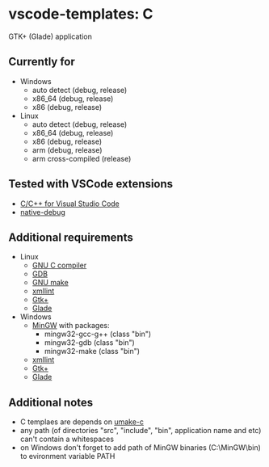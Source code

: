 # vscode-templates: C

GTK+ (Glade) application

## Currently for
* Windows
  * auto detect (debug, release)
  * x86_64 (debug, release)
  * x86 (debug, release)
* Linux
  * auto detect (debug, release)
  * x86_64 (debug, release)
  * x86 (debug, release)
  * arm (debug, release)
  * arm cross-compiled (release)

## Tested with VSCode extensions
* [C/C++ for Visual Studio Code](https://marketplace.visualstudio.com/items?itemName=ms-vscode.cpptools)
* [native-debug](https://marketplace.visualstudio.com/items?itemName=webfreak.debug)

## Additional requirements
* Linux
  * [GNU C compiler](https://gcc.gnu.org/)
  * [GDB](https://www.gnu.org/software/gdb/)
  * [GNU make](https://www.gnu.org/software/make/)
  * [xmllint](http://xmlsoft.org/downloads.html)
  * [Gtk+](https://www.gtk.org/download/linux.php)
  * [Glade](https://glade.gnome.org/)
* Windows
  * [MinGW](http://www.mingw.org/wiki/HOWTO_Install_the_MinGW_GCC_Compiler_Suite) with packages:
    * mingw32-gcc-g++ (class "bin")
    * mingw32-gdb (class "bin")
    * mingw32-make (class "bin")
  * [xmllint](http://xmlsoft.org/sources/win32/)
  * [Gtk+](https://www.gtk.org/download/windows.php)
  * [Glade](http://ftp.gnome.org/pub/GNOME/binaries/win32/glade/)

## Additional notes
* C templaes are depends on [umake-c](https://github.com/r3d9u11/umake-c)
* any path (of directories "src", "include", "bin", application name  and etc) can't contain a whitespaces
* on Windows don't forget to add path of MinGW binaries (C:\MinGW\bin) to evironment variable PATH
